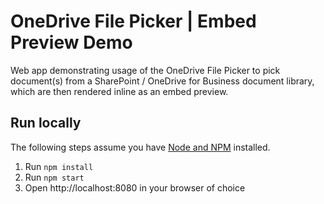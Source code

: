 # OneDrive File Picker | Embed Preview Demo

Web app demonstrating usage of the OneDrive File Picker to pick document(s) from a SharePoint / OneDrive for Business document library, which are then rendered inline as an embed preview.

## Run locally

The following steps assume you have [Node and NPM](https://nodejs.org/en/) installed.

1. Run `npm install`
1. Run `npm start`
1. Open http://localhost:8080 in your browser of choice
